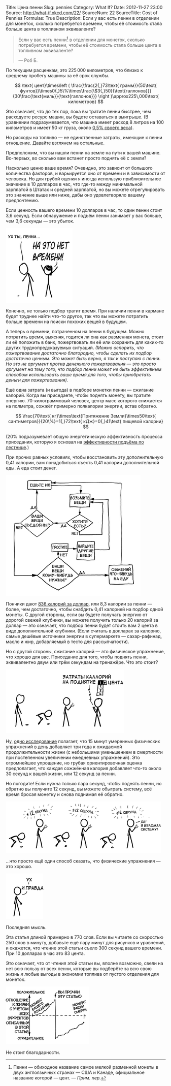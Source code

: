 Title: Цена пенни
Slug: pennies
Category: What If?
Date: 2012-11-27 23:00
Source: http://what-if.xkcd.com/22/
SourceNum: 22
SourceTitle: Cost of Pennies
Formulas: True
Description: Если у вас есть пенни в отделении для монеток, сколько потребуется времени, чтобы её стоимость стала больше цента в топливном эквиваленте?

> Если у вас есть пенни[^1] в отделении для монеток, сколько потребуется времени, чтобы её стоимость стала больше цента в топливном эквиваленте?
>
> — Роб Б.

[^1]: Пенни — обиходное название самое мелкой разменной монеты в двух англоязычных странах — США и Канаде, официальное название которой — цент. — _Прим. пер._

По текущим расценкам, это 225&thinsp;000 километров, что близко к среднему пробегу машины за её срок службы.

$$ \text{ цент}\times\left ( \frac{\frac{2{,}73\text{ грамм}}{50\text{ фунтов}}\times0{,}5\%\times\frac{\$3{,}50}{\text{галлонов}}}{30\frac{\text{миль}}{\text{галлонов}}} \right )\approx225\,000\text{ километров} $$

Это означает, что до тех пор, пока вы тратите пенни быстрее, чем расходуете ресурс машин, вы будете оставаться в выигрыше. (В уравнении подразумевается, что машина имеет расход 8 литров на 100 километров и имеет 50 кг груза, около [0,5% своего веса](http://priuschat.com/threads/heavy-weight-drivers-effecting-mpg.41923/#ixzz2Chj07sVA)).

Но расходы на топливо — не единственные затраты, имеющие к пенни отношение. Давайте взглянем на остальные.

Предположим, что вы нашли пенни на земле на пути к вашей машине. Во-первых, во сколько вам встанет просто поднять её с земли?

Насколько ценно ваше время? Очевидно, это зависит от большого количества факторов, и варьируется оно от времени и в зависимости от человека. Но для грубой оценки я иногда использую приблизительное значение в 10 долларов в час, что где-то между минимальной зарплатой в Штатах и средней зарплатой, но вы можете отрегулировать это значение выше или ниже, дабы оно удовлетворяло вашему предпочтению.

Если ценность вашего времени 10 долларов в час, то один пенни стоит 3,6 секунд. Если обнаружение и подъём пенни занимает у вас больше, чем 3,6 секунды — это убыток.

![](/uploads/022-pennies/pennies_notime_ru.png "на самом деле, это пшеничная пенни?")

Конечно, не только подбор тратит время. При наличии пенни в кармане будет труднее найти что-то другое, так что вы можете потратить больше времени на поиски похожих вещей в будущем.

А теперь о времени, потраченном на пенни в будущем. Можно потратить время, выясняя, годится ли она как разменная монета, стоит ли её положить в банк, пожертвовать ли её или сохранить для каких-то других труднопредсказуемых ситуаций. _(Можно оспорить, что пожертвование достаточно благородно, чтобы сделать их подбор достаточно ценным. Это может быть верно, я так и поступаю с пенни. Но это не аргумент против денежного пожертвования — это просто аргумент на тему того, что подбор пенни может не быть эффективным способом использовать ваше время для того, чтобы приобретать деньги для пожертвования)._

Ещё одна затрата (и выгода) в подборе монетки пенни — сжигание калорий. Когда вы приседаете, чтобы поднять монету, вы тратите энергию. 70-килограммовый человек, центр масс которого снижается на полметра, сожжёт примерно полкалории энергии, встав обратно.

$$ \frac{70\text{ кг}\times\text{Притяжение Земли}\times50\text{ сантиметров}}{20\%}=1{,}72\text{ кДж}=0{,}41\text{ пищевой калории} $$

(20% подразумевает общую энергетическую эффективность процесса приседания, которую я основал на [эффективности подъёма по лестнице](http://phys.org/news/2011-03-energy-bill-stair-climbing.html).)

При прочих равных условиях, чтобы восстановить эту дополнительную 0,41 калории, вам понадобиться съесть 0,41 калории дополнительной еды. А еда стоит денег.

![](/uploads/022-pennies/pennies_food_ru.png "график, который может заменить собой два семестра экономики и три — агрономии")

Пончики дают [836 калорий за доллар](http://online.wsj.com/article/SB10001424052702304898704577482822982322972.html), или 8,3 калории за пенни — более, чем достаточно, чтобы снабдить 0,41 калорией на подбор одной монеты. С другой стороны, если вы будете получать энергию от дорогой свежей клубники, вы можете получить только 20 калорий за доллар — это означает, что подбор пенни будет стоить вам 2 цента в виде дополнительной клубники. (Если считать в долларах за калорию, самые дешёвые источники энергии в супермаркете — сахар-рафинад, масло и жир, добавляемый в тесто для рассыпчатости).

Но с другой стороны, сжигание калорий — это физическое упражнение, что хорошо для вас. Приседание для того, чтобы поднять пенни, эквивалентно двум или трём секундам на тренажёре. Что это стоит?

![](/uploads/022-pennies/pennies_fitocracy_ru.png "подбор пенни — потенциально утомляющее занятие")

Ну, [одно исследование](http://www.thelancet.com/journals/lancet/article/PIIS0140-6736(11)60749-6/abstract) полагает, что 15 минут умеренных физических упражнений в день добавляет три года к ожидаемой продолжительности жизни (с небольшими уменьшением в смертности при постепенном увеличении ежедневных упражнений). Это огромнейшее упрощение, но грубая ориентировочная оценка предполагает, что каждая сожжённая калория добавляет что-то около 30 секунд к вашей жизни, или 12 секунд за пенни.

Но погодите! Если нужна только пара секунд, чтобы поднять пенни, но обратно вы получите 12 секунд, вы можете обыграть систему, всё время бросая монетку и снова поднимая её обратно.

![](/uploads/022-pennies/pennies_hack_ru.png "продолжительность жизни увеличивается при помощи постоянного бросания и поднятия пенни")

…что просто ещё один способ сказать, что физические упражнения — это хорошо.

![](/uploads/022-pennies/pennies_right_ru.png "в мозг приходит осознание")

Последняя мысль.

Эта статья длиной примерно в 770 слов. Если вы читаете со скоростью 250 слов в минуту, добавьте ещё пару минут для рисунков и уравнений, и окажется, что чтение этой статьи съело 300 секунд вашего времени. При 10 долларах в час это 83 цента.

Это означает, что от чтения этой статьи вы, вполне возможно, свели на нет всю пользу от всех пенни, которые вы подберёте за всю свою жизнь _и_ любые выгоды в экономии топлива от пустого отделения для монеток.

![](/uploads/022-pennies/pennies_oops_ru.png "график, показывающий, как текст статьи разрушил вашу жизнь")

Не стоит благодарности.
